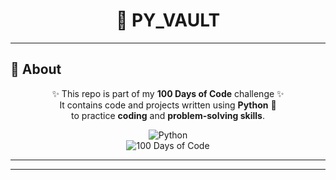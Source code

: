 <div align="center">

# 🌙 PY_VAULT


</div>

---

## 🔮 About  

<div align="center">

✨ This repo is part of my **100 Days of Code** challenge ✨  
It contains code and projects written using **Python** 🐍  
to practice **coding** and **problem-solving skills**.  

![Python](https://img.shields.io/badge/LANGUAGE-Python-4B0082?style=for-the-badge&logo=python&logoColor=white)  
![100 Days of Code](https://img.shields.io/badge/SERIES-100DaysOfCode-4B0082?style=for-the-badge&logo=github&logoColor=white)  

</div>  

---
---

